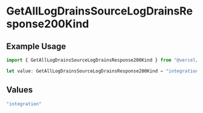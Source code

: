 # GetAllLogDrainsSourceLogDrainsResponse200Kind

## Example Usage

```typescript
import { GetAllLogDrainsSourceLogDrainsResponse200Kind } from "@vercel/sdk/models/getalllogdrainsop.js";

let value: GetAllLogDrainsSourceLogDrainsResponse200Kind = "integration";
```

## Values

```typescript
"integration"
```